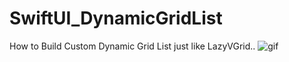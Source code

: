 # SwiftUI_DynamicGridList

How to Build Custom Dynamic Grid List just like LazyVGrid..
![gif](https://media.giphy.com/media/SXpPA8iKYQvaCRz4yd/giphy.gif)
